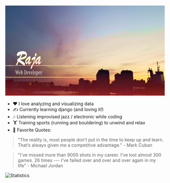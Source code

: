 <a href="https://github.com/leduble" title="Github about page"><img src="https://github.com/LeDuble/LeDuble/blob/main/github_bg_info2.png" title="Raja Web Developer" width="854" height="284.667"></a>


- ❤️ I love analyzing and visualizing data
- ✍️ Currently learning django (and loving it!)
- 🎶 Listening improvised jazz / electronic while coding
- 🏋️ Training sports (running and bouldering) to unwind and relax
- 💬 Favorite Quotes:
> "The reality is, most people don’t put in the time to keep up and learn. That’s always given me a competitive advantage." - Mark Cuban

> "I've missed more than 9000 shots in my career. I've lost almost 300 games. 26 times --- I've failed over and over and over again in my life" - Michael Jordan

<img src="https://github-readme-stats.vercel.app/api?username=LeDuble&count_private=true&show_icons=true&theme=maroongold" title="Statistics">
